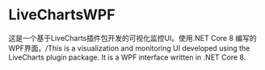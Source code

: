 # LiveChartsWPF
这是一个基于LiveCharts插件包开发的可视化监控UI。使用.NET Core 8 编写的WPF界面。/This is a visualization and monitoring UI developed using the LiveCharts plugin package. It is a WPF interface written in .NET Core 8.
